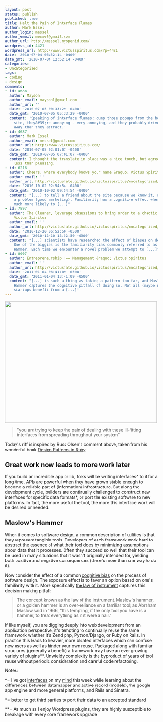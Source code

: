 ```yaml
---
layout: post
status: publish
published: true
title: Halt the Pain of Interface Flames
author: Mark Essel
author_login: messel
author_email: messel@gmail.com
author_url: http://messel.myopenid.com/
wordpress_id: 4421
wordpress_url: http://www.victusspiritus.com/?p=4421
date: '2010-07-04 05:52:14 -0400'
date_gmt: '2010-07-04 12:52:14 -0400'
categories:
- Uncategorized
tags:
- coding
- design
comments:
- id: 4686
  author: Mayson
  author_email: maysonl@gmail.com
  author_url: ''
  date: '2010-07-05 00:33:29 -0400'
  date_gmt: '2010-07-05 05:33:29 -0400'
  content: 'Speaking of interface flames: dump those popups from the bottom of your
    site, they&#39;re annoying - very annoying, and they probably drive more people
    away than they attract.'
- id: 4687
  author: Mark Essel
  author_email: messel@gmail.com
  author_url: http://www.victusspiritus.com/
  date: '2010-07-05 02:01:07 -0400'
  date_gmt: '2010-07-05 07:01:07 -0400'
  content: I thought the translate in place was a nice touch, but agree that it&#39;s
    less than pleasing.
- id: 6216
  author: Cheers, where everybody knows your name &raquo; Victus Spiritus
  author_email: ''
  author_url: http://victusfate.github.io/victusspiritus/uncategorized/2010/07/09/cheers-where-everybody-knows-your-name/
  date: '2010-10-02 02:54:54 -0400'
  date_gmt: '2010-10-02 09:54:54 -0400'
  content: "[...] to tell a friend about the site because we know it, and it solves
    a problem (good marketing). Familiarity has a cognitive effect where we&#8217;re
    much more likely to [...]"
- id: 7897
  author: The Cleaner, leverage obsessions to bring order to a chaotic universe &raquo;
    Victus Spiritus
  author_email: ''
  author_url: http://victusfate.github.io/victusspiritus/uncategorized/2010/12/20/the-cleaner-leverage-obsessions-to-bring-order-to-a-chaotic-universe/
  date: '2010-12-20 06:52:50 -0500'
  date_gmt: '2010-12-20 13:52:50 -0500'
  content: "[...] scientists have researched the effect of biases on decision making.
    One of the biggies is the familiarity bias commonly referred to as Maslow&#8217;s
    Hammer. Each time we encounter a novel problem we attempt to [...]"
- id: 8007
  author: Entrepreneurship !== Management &raquo; Victus Spiritus
  author_email: ''
  author_url: http://victusfate.github.io/victusspiritus/uncategorized/2011/01/04/entrepreneurship-management/
  date: '2011-01-04 06:41:09 -0500'
  date_gmt: '2011-01-04 13:41:09 -0500'
  content: "[...] is such a thing as taking a pattern too far, and Maslow&#8217;s
    Hammer captures the cognitive pitfall of doing so. Not all (maybe not even most)
    startups benefit from a [...]"
---
```

<p><a href="{{ site.url }}/assets/2010/07/l_1066_1040_9FDFBA96-BAA1-47B3-843A-3F408FCE327F.jpeg"><img src="{{ site.url }}/assets/2010/07/l_1066_1040_9FDFBA96-BAA1-47B3-843A-3F408FCE327F.jpeg" alt="" class="alignnone size-full" width="500" height="400" /></a></p>
<blockquote><p>
"you are trying to keep the pain of dealing with these ill-fitting interfaces from spreading throughout your system"
</p></blockquote>
<p>Today's riff is inspired by Russ Olsen's comment above, taken from his wonderful book <a href="http://designpatternsinruby.com/">Design Patterns in Ruby</a>.</p>
<h2>Great work now leads to more work later</h2>
<p>If you build an incredible app or lib, folks will be writing interfaces^ to it for a long time. APIs are powerful when they have grown stable enough to become a reliable part of (information) infrastructure. But along the development cycle, builders are continually challenged to construct new interfaces for specific data formats*, or port the existing software to new platforms. In fact, the more useful the tool, the more this interface work will be desired or needed.</p>
<h2>Maslow's Hammer</h2>
<p>When it comes to software design, a common description of utilities is that they represent tangible tools. Developers of each framework work hard to abstract the essence of what their tool does by minimizing assumptions about data that it processes. Often they succeed so well that their tool can be used in many situations that it wasn't originally intended for, yielding both positive and negative consequences (there's more than one way to do it).</p>
<p>Now consider the effect of a common <a href="http://victusfate.github.io/victusspiritus/uncategorized/2009/07/19/can-awareness-of-our-biases-clear-our-vision/">cognitive bias</a> on the process of software design. The exposure effect is to favor an option based on one's familiarity with it. More specifically <a href="http://en.m.wikipedia.org/wiki/Law_of_the_instrument?wasRedirected=true">the law of instrument</a> captures this decision making pitfall:</p>
<blockquote><p>
The concept known as the law of the instrument, Maslow's hammer, or a golden hammer is an over-reliance on a familiar tool; as Abraham Maslow said in 1966, "It is tempting, if the only tool you have is a hammer, to treat everything as if it were a nail."
</p></blockquote>
<p>If like myself, you are digging deeply into web development from an application perspective, it's tempting to continually reuse the same framework whether it's Zend php, Python/Django, or Ruby on Rails.  In practice this leads to heavier, more bloated interfaces which can confuse new users as well as hinder your own reuse. Packaged along with familiar structures (generally a benefit) a framework may have an ever growing variety of plugins**. Unwieldy complexity is the byproduct of years of tool reuse without periodic consideration and careful code refactoring.</p>
<p>Notes:</p>
<p>^= I've got <a href="http://victusfate.github.io/victusspiritus/uncategorized/2010/06/27/analogy-and-machine-intelligence/">interfaces</a> on my <a href="http://victusfate.github.io/victusspiritus/uncategorized/2010/07/03/is-there-a-moores-law-for-machine-intelligence/">mind</a> this week while learning about the differences between datamapper and active record (models), the google app engine and more general platforms, and Rails and Sinatra.</p>
<p>*= better to get third parties to port their data to an accepted standard</p>
<p>**= As much as I enjoy Wordpress plugins, they are highly susceptible to breakage with every core framework upgrade</p>
